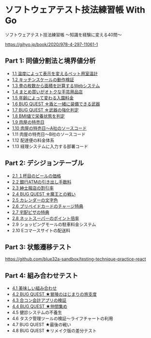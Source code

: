 # ソフトウェアテスト技法練習帳 With Go

ソフトウェアテスト技法練習帳 ～知識を経験に変える40問～

https://gihyo.jp/book/2020/978-4-297-11061-1

## Part 1: 同値分割法と境界値分析

- [1.1 温度によって表示を変えるペット用室温計](cmd/part1/ques01/thermometer_test.go)
- [1.2 キッチンスケールの動作検証](cmd/part1/ques02/kitchen_scale_test.go)
- [1.3 畳の枚数から面積を計算するWebシステム](cmd/part1/ques03/area_test.go)
- [1.4 まとめ買いがオトクな手芸用品店](cmd/part1/ques04/calculation_test.go)
- [1.5 年齢によって変わる入園料金](cmd/part1/ques05/price_test.go)
- [1.6 BUG QUEST ☆盾と一緒に装備できる武器](cmd/part1/ques06/equipment_test.go)
- [1.7 BUG QUEST ☆武器の強化判定](cmd/part1/ques07/upgrade_test.go)
- [1.8 BMI値で栄養状態を判定](cmd/part1/ques08/bmi_test.go)
- [1.9 肉屋の特売日](cmd/part1/ques09/discount_test.go)
- [1.10 肉屋の特売日～A社のソースコード](cmd/part1/ques10/discount_test.go)
- 1.11 肉屋の特売日～B社のソースコード
- 1.12 配達便の料金体系
- 1.13 経理システムに入力する部署コード

## Part 2: デシジョンテーブル

- [2.1 １杯目のビールの価格](cmd/part2/ques01/README.md)
- [2.2 銀行ATMの引き出し手数料](cmd/part2/ques02/README.md)
- [2.3 紳士服店の割引率](cmd/part2/ques03/README.md)
- [2.4 BUG QUEST ☆魔王との戦い](cmd/part2/ques04/README.md)
- [2.5 カレンダーの文字色](cmd/part2/ques05/README.md)
- [2.6 プリペイドカードのチャージ特典](cmd/part2/ques06/README.md)
- [2.7 宅配ピザの特典](cmd/part2/ques07/README.md)
- [2.8 ネットスーパーのポイント倍率](cmd/part2/ques08/README.md)
- 2.9 ショッピングモールの駐車料金システム
- 2.10 Eコマースサイトの配送料

## Part 3: 状態遷移テスト

https://github.com/blue32a-sandbox/testing-technique-practice-react

## Part 4: 組み合わせテスト

- [4.1 美味しい組み合わせ](cmd/part4/ques01/README.md)
- [4.2 BUG QUEST ★冒険のはじまりの旅支度](cmd/part4/ques02/README.md)
- [4.3 合コン会計アプリの検証](cmd/part4/ques03/README.md)
- [4.4 BUG QUEST ★仲間集め](cmd/part4/ques04/README.md)
- 4.5 健診システムの不養生
- 4.6 タスク管理ツールの検証～ライフチャートの利用
- 4.7 BUG QUEST ★最後の戦い
- 4.8 BUG QUEST ★リメイク版の差分テスト
